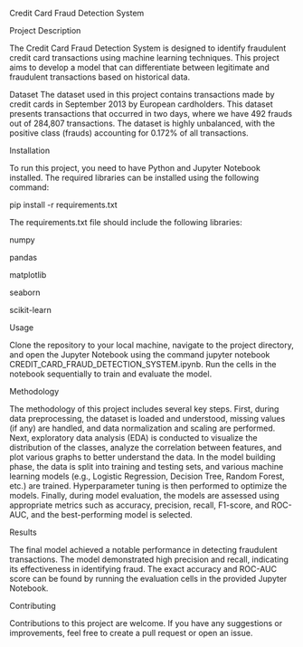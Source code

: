 Credit Card Fraud Detection System

Project Description

The Credit Card Fraud Detection System is designed to identify fraudulent credit card transactions using machine learning techniques. This project aims to develop a model that can differentiate between legitimate and fraudulent transactions based on historical data.

Dataset
The dataset used in this project contains transactions made by credit cards in September 2013 by European cardholders. This dataset presents transactions that occurred in two days, where we have 492 frauds out of 284,807 transactions. The dataset is highly unbalanced, with the positive class (frauds) accounting for 0.172% of all transactions.

Installation

To run this project, you need to have Python and Jupyter Notebook installed. The required libraries can be installed using the following command:

pip install -r requirements.txt

The requirements.txt file should include the following libraries:

numpy

pandas

matplotlib

seaborn

scikit-learn

Usage

Clone the repository to your local machine, navigate to the project directory, and open the Jupyter Notebook using the command jupyter notebook CREDIT_CARD_FRAUD_DETECTION_SYSTEM.ipynb. Run the cells in the notebook sequentially to train and evaluate the model.

Methodology

The methodology of this project includes several key steps. First, during data preprocessing, the dataset is loaded and understood, missing values (if any) are handled, and data normalization and scaling are performed. Next, exploratory data analysis (EDA) is conducted to visualize the distribution of the classes, analyze the correlation between features, and plot various graphs to better understand the data. In the model building phase, the data is split into training and testing sets, and various machine learning models (e.g., Logistic Regression, Decision Tree, Random Forest, etc.) are trained. Hyperparameter tuning is then performed to optimize the models. Finally, during model evaluation, the models are assessed using appropriate metrics such as accuracy, precision, recall, F1-score, and ROC-AUC, and the best-performing model is selected.

Results

The final model achieved a notable performance in detecting fraudulent transactions. The model demonstrated high precision and recall, indicating its effectiveness in identifying fraud. The exact accuracy and ROC-AUC score can be found by running the evaluation cells in the provided Jupyter Notebook.

Contributing

Contributions to this project are welcome. If you have any suggestions or improvements, feel free to create a pull request or open an issue.

